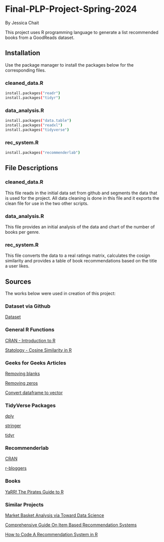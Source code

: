 # Final-PLP-Project-Spring-2024
By Jessica Chait

This project uses R programming language to generate a list recommended books from a GoodReads dataset.

## Installation

Use the package manager to install the packages below for the corresponding files.

### cleaned_data.R
```bash
install.packages("readr")
install.packages("tidyr")
```
### data_analysis.R
```bash
install.packages("data.table")
install.packages("readxl")
install.packages("tidyverse")
```

### rec_system.R
```bash
install.packages("recommenderlab")
```

## File Descriptions

### cleaned_data.R

This file reads in the initial data set from github and segments the data that is used for the project. All data cleaning is done in this file and it exports the clean file for use in the two other scripts.

### data_analysis.R
This file provides an initial analysis of the data and chart of the number of books per genre.

### rec_system.R
This file converts the data to a real ratings matrix, calculates the cosign similarity and provides a table of book recommendations based on the title a user likes.

## Sources

The works below were used in creation of this project:

### Dataset via Github
[Dataset](https://github.com/scostap/goodreads_bbe_dataset/blob/main/Best_Books_Ever_dataset/books_1.Best_Books_Ever.csv)

### General R Functions
[CRAN - Introduction to R](https://cran.r-project.org/doc/manuals/r-release/R-intro.pdf)

[Statology - Cosine Similarity in R](https://www.statology.org/cosine-similarity-r/)

### Geeks for Geeks Articles
[Removing blanks](https://www.geeksforgeeks.org/replace-0-with-na-in-r-dataframe/)

[Removing zeros](https://www.geeksforgeeks.org/replace-blank-by-na-in-r-dataframe/)

[Convert dataframe to vector](https://www.geeksforgeeks.org/convert-dataframe-column-to-vector-in-r/)

### TidyVerse Packages

[dply](https://dplyr.tidyverse.org/reference/filter.html?q=dataframe%20to%20vector#undefined)

[stringer](https://stringr.tidyverse.org/reference/modifiers.html)

[tidyr](https://tidyr.tidyverse.org/reference/index.html)


### Recommenderlab

[CRAN](https://cran.r-project.org/web/packages/recommenderlab/recommenderlab.pdf)

[r-bloggers](https://www.r-bloggers.com/2020/04/movie-recommendation-with-recommenderlab/#google_vignette)

### Books
[YaRR! The Pirates Guide to R](https://bookdown.org/ndphillips/YaRrr/)

### Similar Projects
[Market Basket Analysis via Toward Data Science](https://towardsdatascience.com/market-basket-analysis-with-recommenderlab-5e8bdc0de236)

[Comprehensive Guide On Item Based Recommendation Systems](https://towardsdatascience.com/comprehensive-guide-on-item-based-recommendation-systems-d67e40e2b75d)

[How to Code A Recommendation System in R](https://anderfernandez.com/en/blog/how-to-code-a-recommendation-system-in-r/#:~:text=Item%2Dbased%20collaborative%20recommendation%20system,and%20we%20will%20recommend%20them.)
